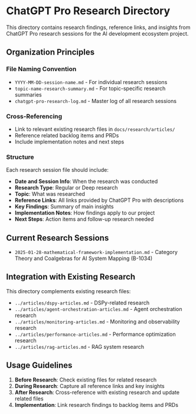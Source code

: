 # ChatGPT Pro Research Directory

This directory contains research findings, reference links, and insights from ChatGPT Pro research sessions for the AI development ecosystem project.

## Organization Principles

### File Naming Convention
- `YYYY-MM-DD-session-name.md` - For individual research sessions
- `topic-name-research-summary.md` - For topic-specific research summaries
- `chatgpt-pro-research-log.md` - Master log of all research sessions

### Cross-Referencing
- Link to relevant existing research files in `docs/research/articles/`
- Reference related backlog items and PRDs
- Include implementation notes and next steps

### Structure
Each research session file should include:
- **Date and Session Info**: When the research was conducted
- **Research Type**: Regular or Deep research
- **Topic**: What was researched
- **Reference Links**: All links provided by ChatGPT Pro with descriptions
- **Key Findings**: Summary of main insights
- **Implementation Notes**: How findings apply to our project
- **Next Steps**: Action items and follow-up research needed

## Current Research Sessions

- `2025-01-28-mathematical-framework-implementation.md` - Category Theory and Coalgebras for AI System Mapping (B-1034)

## Integration with Existing Research

This directory complements existing research files:
- `../articles/dspy-articles.md` - DSPy-related research
- `../articles/agent-orchestration-articles.md` - Agent orchestration research
- `../articles/monitoring-articles.md` - Monitoring and observability research
- `../articles/performance-articles.md` - Performance optimization research
- `../articles/rag-articles.md` - RAG system research

## Usage Guidelines

1. **Before Research**: Check existing files for related research
2. **During Research**: Capture all reference links and key insights
3. **After Research**: Cross-reference with existing research and update related files
4. **Implementation**: Link research findings to backlog items and PRDs
